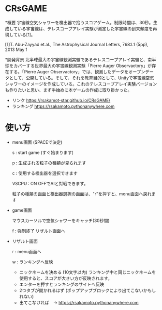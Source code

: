 # CRsGAME
*概要
宇宙線空気シャワーを検出器で拾うスコアゲーム。制限時間は、30秒。生成している宇宙線は、テレスコープアレイ実験が測定した宇宙線の到来頻度を再現している[1]。 

[1]T. Abu-Zayyad et.al., The Astrophysical Journal Letters, 768:L1 (5pp), 2013 May 1

 *開発背景
北半球最大の宇宙線観測実験であるテレスコープアレイ実験と、南半球をカバーする世界最大の宇宙線観測実験「Pierre Auger Observactory」が存在する。「Pierre Auger Observactory」では、観測したデータをオープンデータとして、公開している。そして、それを教育目的として、Unityで宇宙線空気シャワーのイメージを作成している。これのテレスコープアレイ実験バージョンも作りたいと思い、まず手始めに本ゲームの作成に取り掛かった。

* リンク https://rsakamot-star.github.io/CRsGAME/
* ランキング https://rsakamoto.pythonanywhere.com

# 使い方
* menu画面 (SPACEで決定)

  s : start game (すぐ始まります)
  
  p : 生成される粒子の種類が見られます

  c : 使用する検出器を選択できます

  VSCPU : ON OFFでAIと対戦できます。

  粒子の種類の画面と検出器選択の画面は、"r"を押すと、menu画面へ戻れます
* game画面

  マウスカーソルで空気シャワーをキャッチ(30秒間)
  
  f : 強制終了 リザルト画面へ

* リザルト画面

  r : menu画面へ

  w : ランキングへ反映
  * ニックネームを決める (10文字以内) ランキング中と同じニックネームを使用すると、スコアが大きい方が反映されます。
  * エンターを押すとランキングのサイトへ反映
  * 2つタブが開かれるはず (ポップアップブロックにより出てこないかもしれない)
  * 出てこなければ　-> https://rsakamoto.pythonanywhere.com


